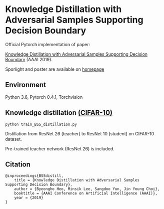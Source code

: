 # Knowledge Distillation with Adversarial Samples Supporting Decision Boundary

Official Pytorch implementation of paper:

[Knowledge Distillation with Adversarial Samples Supporting Decision Boundary](https://arxiv.org/abs/1805.05532) (AAAI 2019).

Sporlight and poster are available on [homepage](https://sites.google.com/view/byeongho-heo/home)

## Environment
Python 3.6, Pytorch 0.4.1, Torchvision


## Knowledge distillation [(CIFAR-10)](https://www.cs.toronto.edu/~kriz/cifar.html) 

```shell
python train_BSS_distillation.py 
```


Distillation from ResNet 26 (teacher) to ResNet 10 (student) on CIFAR-10 dataset.

Pre-trained teacher network (ResNet 26) is included.


## Citation

```
@inproceedings{BSSdistill,
	title = {Knowledge Distillation with Adversarial Samples Supporting Decision Boundary},
	author = {Byeongho Heo, Minsik Lee, Sangdoo Yun, Jin Young Choi},
	booktitle = {AAAI Conference on Artificial Intelligence (AAAI)},
	year = {2019}
}
```
